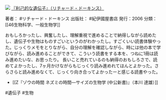 ![](https://gyazo.com/8fe8ea8e7f24a2a47a674c6cc6909fb6.jpg)
[『利己的な遺伝子』（リチャード・ドーキンス）](https://amzn.to/42oWG6e)

著者： #リチャード・ドーキンス 
出版社： #紀伊國屋書店 
発行：2006
分類：[[46生物科学、一般生物学]]

おもしろかったし、興奮したし、理解重視で進めることで納得しながら読めたし、遺伝子や生物はものすごいというのがわかったし。すごくいい読書体験やった。じっくりメモをとりながら、自分の理解を確認しながら、時には他の本で学びながら、読み進めることができて、こういう読書をする本を、つねに1冊は読み進めたいな、お思ったり。
長いこと売れているのも納得のおもしろさで、読めてよかったし、7ヶ月かけながらもじっくり読み進めれてほんとよかった。さらさらと読み進めなくて、じっくり向き合ってよかったーと感じる読書やった。

- [[Z『ゾウの時間 ネズミの時間―サイズの生物学 (中公新書)』（本川 達雄）]]

#遺伝子 #生物